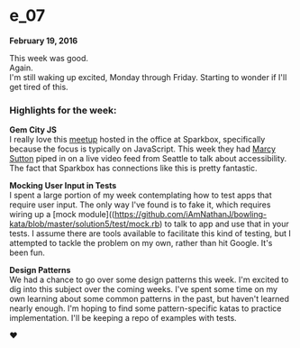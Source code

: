 # e_07

**February 19, 2016**

This week was good.  
Again.  
I'm still waking up excited, Monday through Friday. Starting to wonder if I'll get tired of this.

### Highlights for the week:  

**Gem City JS**  
I really love this [meetup](http://gemcityjs.com/) hosted in the office at Sparkbox, specifically because the focus is typically on JavaScript. This week they had [Marcy Sutton](https://twitter.com/marcysutton) piped in on a live video feed from Seattle to talk about accessibility. The fact that Sparkbox has connections like this is pretty fantastic.

**Mocking User Input in Tests**  
I spent a large portion of my week contemplating how to test apps that require user input. The only way I've found is to fake it, which requires wiring up a [mock module]((https://github.com/iAmNathanJ/bowling-kata/blob/master/solution5/test/mock.rb) to talk to app and use that in your tests. I assume there are tools available to facilitate this kind of testing, but I attempted to tackle the problem on my own, rather than hit Google. It's been fun.

**Design Patterns**  
We had a chance to go over some design patterns this week. I'm excited to dig into this subject over the coming weeks. I've spent some time on my own learning about some common patterns in the past, but haven't learned nearly enough. I'm hoping to find some pattern-specific katas to practice implementation. I'll be keeping a repo of examples with tests.

:heart:
